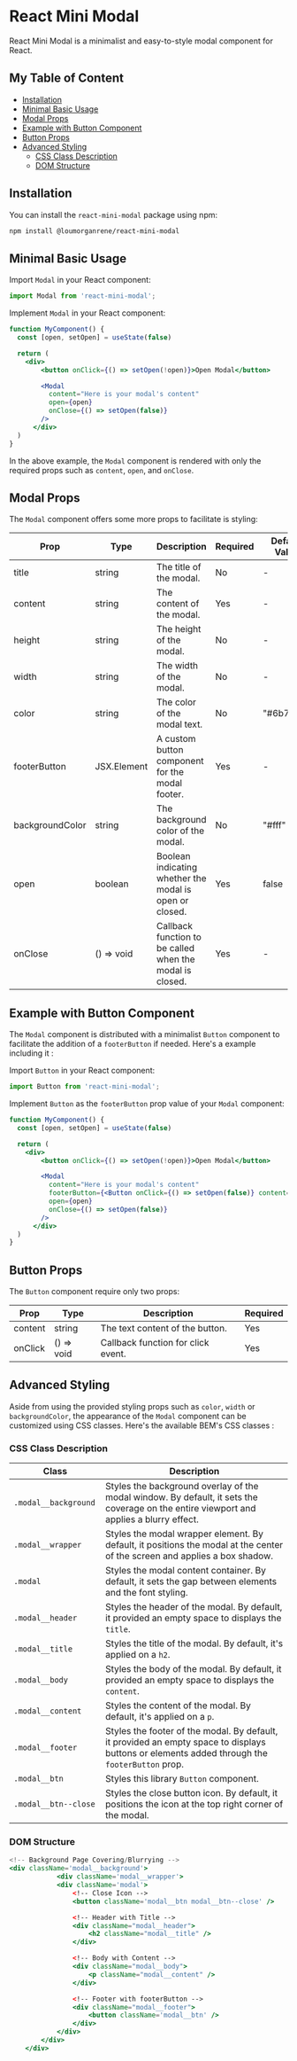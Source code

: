 # React Mini Modal <!-- omit in toc -->

React Mini Modal is a minimalist and easy-to-style modal component for React.

## My Table of Content <!-- omit in toc -->

- [Installation](#installation)
- [Minimal Basic Usage](#minimal-basic-usage)
- [Modal Props](#modal-props)
- [Example with Button Component](#example-with-button-component)
- [Button Props](#button-props)
- [Advanced Styling](#advanced-styling)
  - [CSS Class Description](#css-class-description)
  - [DOM Structure](#dom-structure)

## Installation

You can install the `react-mini-modal` package using npm:

```bash
npm install @loumorganrene/react-mini-modal
```

## Minimal Basic Usage

Import `Modal` in your React component:

```jsx
import Modal from 'react-mini-modal';
```

Implement `Modal` in your React component:

```jsx
function MyComponent() {
  const [open, setOpen] = useState(false)

  return (
    <div>
        <button onClick={() => setOpen(!open)}>Open Modal</button>

        <Modal
          content="Here is your modal's content"
          open={open}
          onClose={() => setOpen(false)}
        />
      </div>
  )
}
```

In the above example, the `Modal` component is rendered with only the required props such as `content`, `open`, and `onClose`.

## Modal Props

The `Modal` component offers some more props to facilitate is styling:

| Prop | Type | Description | Required | Default Value |
| ---- | ---- | ----------- | -------- | ------------- |
| title  | string  | The title of the modal. | No | - |
| content  | string  | The content of the modal. | Yes | - |
| height  | string  | The height of the modal. | No | - |
| width  | string  | The width of the modal.  | No | - |
| color  | string  | The color of the modal text. | No | "#6b7280" |
| footerButton  | JSX.Element  | A custom button component for the modal footer.  | Yes | - |
| backgroundColor  | string  | The background color of the modal. | No | "#fff" |
| open  | boolean | Boolean indicating whether the modal is open or closed.  | Yes | false |
| onClose  | () => void  | Callback function to be called when the modal is closed. | Yes | - |

## Example with Button Component

The `Modal` component is distributed with a minimalist `Button` component to facilitate the addition of a `footerButton` if needed. Here's a example including it :

Import `Button` in your React component:

```jsx
import Button from 'react-mini-modal';
```

Implement `Button` as the `footerButton` prop value of your `Modal` component:

```jsx
function MyComponent() {
  const [open, setOpen] = useState(false)

  return (
    <div>
        <button onClick={() => setOpen(!open)}>Open Modal</button>

        <Modal
          content="Here is your modal's content"
          footerButton={<Button onClick={() => setOpen(false)} content="This button close the modal" />}
          open={open}
          onClose={() => setOpen(false)}
        />
      </div>
  )
}
```

## Button Props

The `Button` component require only two props:

| Prop    | Type               | Description                             | Required |
| ------- | ------------------ | --------------------------------------- | -------- |
| content | string             | The text content of the button.         | Yes      |
| onClick | () => void         | Callback function for click event.      | Yes      |

## Advanced Styling

Aside from using the provided styling props such as `color`, `width` or `backgroundColor`, the appearance of the `Modal` component can be customized using CSS classes. Here's the available BEM's CSS classes :

### CSS Class Description

| Class<div style="width:150px"></div>| Description    |
| ----------------------------------- | -------------- |
|`.modal__background`            | Styles the background overlay of the modal window. By default, it sets the coverage on the entire viewport and applies a blurry effect.|
| `.modal__wrapper`              | Styles the modal wrapper element. By default, it positions the modal at the center of the screen and applies a box shadow.|
| `.modal`                       | Styles the modal content container. By default, it sets the gap between elements and the font styling.|
| `.modal__header`               | Styles the header of the modal. By default, it provided an empty space to displays the `title`.|
| `.modal__title`                | Styles the title of the modal. By default, it's applied on a `h2`.|
| `.modal__body`                 | Styles the body of the modal. By default, it provided an empty space to displays the `content`.|
| `.modal__content`              | Styles the content of the modal. By default, it's applied on a `p`.|
| `.modal__footer`               | Styles the footer of the modal. By default, it provided an empty space to displays buttons or elements added through the `footerButton` prop.|
| `.modal__btn`                  | Styles this library `Button` component.|
| `.modal__btn--close`           | Styles the close button icon. By default, it positions the icon at the top right corner of the modal.|

### DOM Structure

```jsx
<!-- Background Page Covering/Blurrying -->
<div className='modal__background'>
            <div className='modal__wrapper'>
            <div className='modal'>
                <!-- Close Icon -->
                <button className='modal__btn modal__btn--close' />

                <!-- Header with Title -->
                <div className="modal__header">
                    <h2 className="modal__title" />
                </div>

                <!-- Body with Content -->
                <div className="modal__body">
                    <p className="modal__content" />
                </div>

                <!-- Footer with footerButton -->
                <div className="modal__footer">
                    <button className='modal__btn' />
                </div>
            </div>
        </div>
    </div>
```